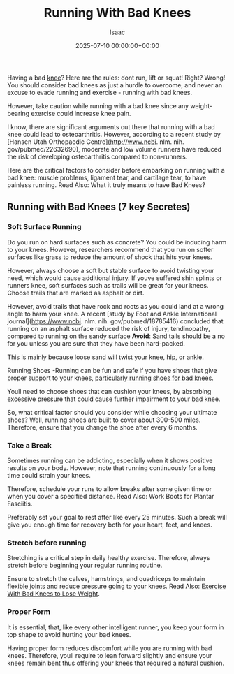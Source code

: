 ﻿---
title: Running With Bad Knees
description: Having a bad knee? Here are the rules dont run, lift or squat! Right? Wrong! You should consider bad knees as just a hurdle to overcome, and never an excuse...
slug: /running-with-bad-knees/
date: 2025-07-10 00:00:00+00:00
lastmod: 2025-07-10 00:00:00+03:00
author: Isaac
categories:
- Running shoes
tags:
- running-shoes
- bad
- knee
layout: post
---

Having a bad [knee](https://pestpolicy.com/how-to-exercise-with-bad-knees-to-lose-weight/)? Here are the rules: dont run, lift or squat! Right? Wrong! You should consider bad knees as just a hurdle to overcome, and never an excuse to evade running and exercise - running with bad knees.

However, take caution while running with a bad knee since any weight-bearing exercise could increase knee pain.

I know, there are significant arguments out there that running with a bad knee could lead to osteoarthritis. However, according to a recent study by [Hansen Utah Orthopaedic Centre](http://www.ncbi. nlm. nih. gov/pubmed/22632690), moderate and low volume runners have reduced the risk of developing osteoarthritis compared to non-runners.

Here are the critical factors to consider before embarking on running with a bad knee: muscle problems, ligament tear, and cartilage tear, to have painless running. Read Also: What it truly means to have Bad Knees?

##  Running with Bad Knees (7 key Secretes)

###  Soft Surface Running

Do you run on hard surfaces such as concrete? You could be inducing harm to your knees. However, researchers recommend that you run on softer surfaces like grass to reduce the amount of shock that hits your knees.

However, always choose a soft but stable surface to avoid twisting your need, which would cause additional injury. If youve suffered shin splints or runners knee, soft surfaces such as trails will be great for your knees. Choose trails that are marked as asphalt or dirt.

However, avoid trails that have rock and roots as you could land at a wrong angle to harm your knee. A recent [study by Foot and Ankle International journal](https://www.ncbi. nlm. nih. gov/pubmed/18785416) concluded that running on an asphalt surface reduced the risk of injury, tendinopathy, compared to running on the sandy surface **Avoid**: Sand tails should be a no for you unless you are sure that they have been hard-packed.

This is mainly because loose sand will twist your knee, hip, or ankle.

Running Shoes -Running can be fun and safe if you have shoes that give proper support to your knees, [particularly running shoes for bad knees](https://pestpolicy.com/best-[running-shoes](https://pestpolicy.com/best-mens-running-shoes-for-bad-knees/)-for-bad-knees/).

Youll need to choose shoes that can cushion your knees, by absorbing excessive pressure that could cause further impairment to your bad knee.

So, what critical factor should you consider while choosing your ultimate shoes? Well, running shoes are built to cover about 300-500 miles. Therefore, ensure that you change the shoe after every 6 months.

###  Take a Break

Sometimes running can be addicting, especially when it shows positive results on your body. However, note that running continuously for a long time could strain your knees.

Therefore, schedule your runs to allow breaks after some given time or when you cover a specified distance. Read Also: Work Boots for Plantar Fasciitis.

Preferably set your goal to rest after like every 25 minutes. Such a break will give you enough time for recovery both for your heart, feet, and knees.

###  Stretch before running

Stretching is a critical step in daily healthy exercise. Therefore, always stretch before beginning your regular running routine.

Ensure to stretch the calves, hamstrings, and quadriceps to maintain flexible joints and reduce pressure going to your knees. Read Also: [Exercise With Bad Knees to Lose Weight](https://pestpolicy.com/how-to-exercise-with-bad-knees-to-lose-weight/).

###  Proper Form

It is essential, that, like every other intelligent runner, you keep your form in top shape to avoid hurting your bad knees.

Having proper form reduces discomfort while you are running with bad knees. Therefore, youll require to lean forward slightly and ensure your knees remain bent thus offering your knees that required a natural cushion.


